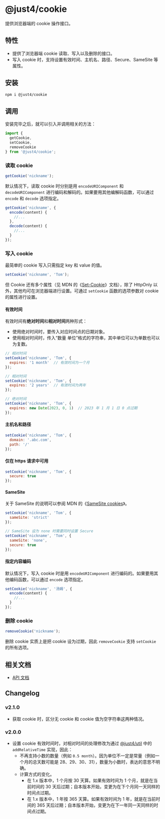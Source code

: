 # @just4/cookie

提供浏览器端的 cookie 操作接口。

## 特性

- 提供了浏览器端 cookie 读取、写入以及删除的接口。
- 写入 cookie 时，支持设置有效时间、主机名、路径、Secure、SameSite 等属性。

## 安装

```bash
npm i @just4/cookie
```

## 调用

安装完毕之后，就可以引入并调用相关的方法：

```javascript
import {
  getCookie,
  setCookie,
  removeCookie
} from '@just4/cookie';
```

### 读取 cookie

```javascript
getCookie('nickname');
```

默认情况下，读取 cookie 时分别是用 `encodeURIComponent` 和 `decodeURIComponent` 进行编码和解码的。如果要用其他编解码函数，可以通过 `encode` 和 `decode` 选项指定。

```javascript
getCookie('nickname', {
  encode(content) {
    //...
  },
  decode(content) {
    //...
  }
});
```

### 写入 cookie

最简单的 cookie 写入只需指定 key 和 value 的值。

```javascript
setCookie('nickname', 'Tom');
```

但 Cookie 还有多个属性（见 MDN 的《[Set-Cookie](https://developer.mozilla.org/zh-CN/docs/Web/HTTP/Headers/Set-Cookie)》文档），除了 HttpOnly 以外，其他均可在浏览器端进行设置。可通过 `setCookie` 函数的选项参数对 cookie 的属性进行设置。

#### 有效时间

有效时间有**绝对时间**和**相对时间**两种形式：

- 使用绝对时间时，要传入对应时间点的日期对象。
- 使用相对时间时，传入“数量 单位”格式的字符串，其中单位可以为单数也可以为复数。

```javascript
// 相对时间
setCookie('nickname', 'Tom', {
  expires: '1 month'  // 有效时间为一个月
});
```

```javascript
// 相对时间
setCookie('nickname', 'Tom', {
  expires: '2 years'  // 有效时间为两年
});
```

```javascript
// 绝对时间
setCookie('nickname', 'Tom', {
  expires: new Date(2023, 0, 1)  // 2023 年 1 月 1 日 0 点过期
});
```

#### 主机名和路径

```javascript
setCookie('nickname', 'Tom', {
  domain: '.abc.com',
  path: '/'
});
```

#### 仅在 https 请求中可用

```javascript
setCookie('nickname', 'Tom', {
  secure: true
});
```

#### SameSite

关于 SameSite 的说明可以参阅 MDN 的《[SameSite cookies](https://developer.mozilla.org/zh-CN/docs/Web/HTTP/Headers/Set-Cookie/SameSite)》。

```javascript
setCookie('nickname', 'Tom', {
  sameSite: 'strict'
});
```

```javascript
// SameSite 设为 none 时需要同时设置 Secure
setCookie('nickname', 'Tom', {
  sameSite: 'none',
  secure: true
});
```

#### 指定内容编码

默认情况下，写入 cookie 时是用 `encodeURIComponent` 进行编码的。如果要用其他编码函数，可以通过 `encode` 选项指定。

```javascript
setCookie('nickname', '汤姆', {
  encode(content) {
    //...
  }
});
```

### 删除 cookie

```javascript
removeCookie('nickname');
```

删除 cookie 实质上是把 cookie 设为过期，因此 `removeCookie` 支持 `setCookie` 的所有选项。

## 相关文档

- [API 文档](https://heeroluo.github.io/just4/cookie/modules/index.html)

## Changelog

### v2.1.0

- 获取 cookie 时，区分无 cookie 和 cookie 值为空字符串这两种情况。

### v2.0.0

- 设置 cookie 有效时间时，对相对时间的处理修改为通过 [@just4/util](https://www.npmjs.com/package/@just4/util) 中的 `addRelativeTime` 实现，因此：
  - 不再支持小数的数量（例如 `0.5 month`）。因为单位不一定是常量（例如一个月的总天数可能是 28、29、30、31），数量为小数时，表达的意思不明确。
  - 计算方式的变化。
    - 在 1.x 版本中，1 个月按 30 天算。如果有效时间为 1 个月，就是在当前时间的 30 天后过期；自本版本开始，变更为在下个月同一天同样的时间点过期。
    - 在 1.x 版本中，1 年按 365 天算。如果有效时间为 1 年，就是在当前时间的 365 天后过期；自本版本开始，变更为在下一年同一天同样的时间点过期。
